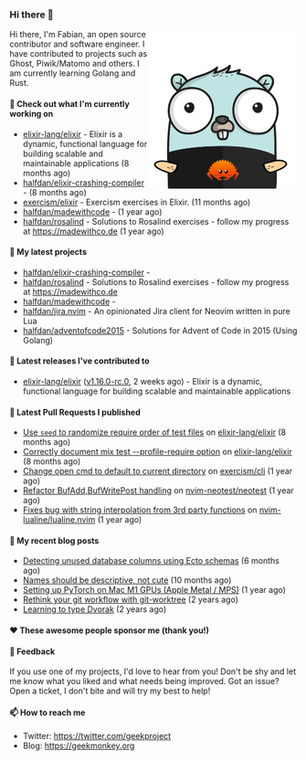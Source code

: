 ### Hi there 👋

<img align="right" src="https://raw.githubusercontent.com/halfdan/halfdan/master/assets/rustgopher.png" width="260">

Hi there, I'm Fabian, an open source contributor and software engineer. I have contributed to projects such as Ghost, Piwik/Matomo and others. I am currently learning Golang and Rust.

#### 👷 Check out what I'm currently working on

- [elixir-lang/elixir](https://github.com/elixir-lang/elixir) - Elixir is a dynamic, functional language for building scalable and maintainable applications (8 months ago)
- [halfdan/elixir-crashing-compiler](https://github.com/halfdan/elixir-crashing-compiler) -  (8 months ago)
- [exercism/elixir](https://github.com/exercism/elixir) - Exercism exercises in Elixir. (11 months ago)
- [halfdan/madewithcode](https://github.com/halfdan/madewithcode) -  (1 year ago)
- [halfdan/rosalind](https://github.com/halfdan/rosalind) - Solutions to Rosalind exercises - follow my progress at https://madewithco.de (1 year ago)

#### 🌱 My latest projects

- [halfdan/elixir-crashing-compiler](https://github.com/halfdan/elixir-crashing-compiler) - 
- [halfdan/rosalind](https://github.com/halfdan/rosalind) - Solutions to Rosalind exercises - follow my progress at https://madewithco.de
- [halfdan/madewithcode](https://github.com/halfdan/madewithcode) - 
- [halfdan/jira.nvim](https://github.com/halfdan/jira.nvim) - An opinionated Jira client for Neovim written in pure Lua
- [halfdan/adventofcode2015](https://github.com/halfdan/adventofcode2015) - Solutions for Advent of Code in 2015 (Using Golang)

#### 🔭 Latest releases I've contributed to

- [elixir-lang/elixir](https://github.com/elixir-lang/elixir) ([v1.16.0-rc.0](https://github.com/elixir-lang/elixir/releases/tag/v1.16.0-rc.0), 2 weeks ago) - Elixir is a dynamic, functional language for building scalable and maintainable applications

#### 🔨 Latest Pull Requests I published

- [Use `seed` to randomize require order of test files](https://github.com/elixir-lang/elixir/pull/12442) on [elixir-lang/elixir](https://github.com/elixir-lang/elixir) (8 months ago)
- [Correctly document mix test --profile-require option](https://github.com/elixir-lang/elixir/pull/12441) on [elixir-lang/elixir](https://github.com/elixir-lang/elixir) (8 months ago)
- [Change open cmd to default to current directory](https://github.com/exercism/cli/pull/1070) on [exercism/cli](https://github.com/exercism/cli) (1 year ago)
- [Refactor BufAdd,BufWritePost handling](https://github.com/nvim-neotest/neotest/pull/137) on [nvim-neotest/neotest](https://github.com/nvim-neotest/neotest) (1 year ago)
- [Fixes bug with string interpolation from 3rd party functions](https://github.com/nvim-lualine/lualine.nvim/pull/880) on [nvim-lualine/lualine.nvim](https://github.com/nvim-lualine/lualine.nvim) (1 year ago)

#### 📜 My recent blog posts

- [Detecting unused database columns using Ecto schemas](https://geekmonkey.org/detecting-unused-database-columns-using-ecto-schemas/) (6 months ago)
- [Names should be descriptive, not cute](https://geekmonkey.org/names-should-be-descriptive-not-cute/) (10 months ago)
- [Setting up PyTorch on Mac M1 GPUs (Apple Metal / MPS)](https://geekmonkey.org/setting-up-jupyter-lab-with-pytorch-on-a-mac-with-gpu/) (1 year ago)
- [Rethink your git workflow with git-worktree](https://geekmonkey.org/rethink-your-git-workflow-with-git-worktree/) (2 years ago)
- [Learning to type Dvorak](https://geekmonkey.org/learning-to-type-dvorak/) (2 years ago)

#### ❤️ These awesome people sponsor me (thank you!)


#### 💬 Feedback

If you use one of my projects, I'd love to hear from you! Don't be shy and let me know what you liked
and what needs being improved. Got an issue? Open a ticket, I don't bite and will try my best to help!

#### 📫 How to reach me

- Twitter: https://twitter.com/geekproject
- Blog: https://geekmonkey.org
